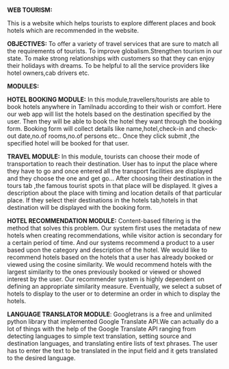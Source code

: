 **WEB TOURISM:**

  This is a website which helps tourists to explore different places and book hotels which are recommended in the website.  
  
**OBJECTIVES:**
To offer a variety of travel services that are sure to match all the requirements of tourists.
To improve globalism.Strengthen tourism in our state.
To make strong relationships with customers so that they can enjoy their holidays with dreams.
To be helpful to all the service providers like hotel owners,cab drivers etc.


**MODULES:**

  **HOTEL BOOKING MODULE:**
    In this  module,travellers/tourists are able to book hotels anywhere in Tamilnadu according to their wish or comfort.
    Here our web app will list the hotels based on the destination specified by the user. Then they will be able to book the hotel they want through the booking form.
    Booking form will collect details like name,hotel,check-in and check-out date,no.of rooms,no.of persons etc..
    Once they click submit ,the specified hotel will be booked for that user. 
    
  **TRAVEL MODULE:**
    In this module, tourists can choose their mode of transportation to reach their destination.
    User has to input the place  where they have to go and once entered all the transport facilities are displayed and they choose the one and get go…
    After choosing their destination in the tours tab ,the famous tourist spots in that place will be displayed.
    It gives a description about the place with timing and location details of that particular place.
    If they select their destinations in the hotels tab,hotels in that destination will be displayed with the booking form.
    
  **HOTEL RECOMMENDATION MODULE:**
    Content-based filtering is the method that solves this problem. Our system first uses the metadata of new hotels when creating recommendations, while visitor action is secondary for a certain period of time. And our systems recommend a product to a user based upon the category and description of the hotel.
      We would like to recommend hotels based on the hotels that a user has already booked or viewed using the cosine similarity. We would recommend hotels with the largest similarity to the ones previously booked or viewed or showed interest by the user. Our recommender system is highly dependent on defining an appropriate similarity measure. Eventually, we select a subset of hotels to display to the user or to determine an order in which to display the hotels.
      
      
  **LANGUAGE TRANSLATOR MODULE**:
    Googletrans is a free and unlimited python library that implemented Google Translate API.We can actually do a lot of things with the help of the Google Translate API ranging from detecting languages to simple text translation, setting source and destination languages, and translating entire lists of text phrases. The user has to enter the text to be translated in the input field and it gets translated to the desired language.



